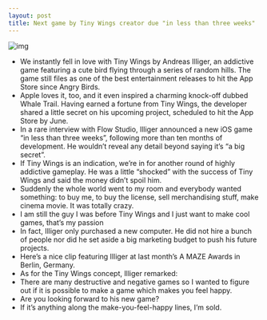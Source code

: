 ```yaml
---
layout: post
title: Next game by Tiny Wings creator due "in less than three weeks"
---
```

![img](http://media.idownloadblog.com/wp-content/uploads/2011/12/Tiny-Wings-e1298778306759.png)
* We instantly fell in love with Tiny Wings by Andreas Illiger, an addictive game featuring a cute bird flying through a series of random hills. The game still files as one of the best entertainment releases to hit the App Store since Angry Birds.
* Apple loves it, too, and it even inspired a charming knock-off dubbed Whale Trail. Having earned a fortune from Tiny Wings, the developer shared a little secret on his upcoming project, scheduled to hit the App Store by June.
* In a rare interview with Flow Studio, Illiger announced a new iOS game “in less than three weeks”, following more than ten months of development. He wouldn’t reveal any detail beyond saying it’s “a big secret”.
* If Tiny Wings is an indication, we’re in for another round of highly addictive gameplay. He was a little “shocked” with the success of Tiny Wings and said the money didn’t spoil him.
* Suddenly the whole world went to my room and everybody wanted something: to buy me, to buy the license, sell merchandising stuff, make cinema movie. It was totally crazy.
* I am still the guy I was before Tiny Wings and I just want to make cool games, that’s my passion
* In fact, Illiger only purchased a new computer. He did not hire a bunch of people nor did he set aside a big marketing budget to push his future projects.
* Here’s a nice clip featuring Illiger at last month’s A MAZE Awards in Berlin, Germany.
* As for the Tiny Wings concept, Illiger remarked:
* There are many destructive and negative games so I wanted to figure out if it is possible to make a game which makes you feel happy.
* Are you looking forward to his new game?
* If it’s anything along the make-you-feel-happy lines, I’m sold.

